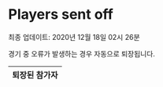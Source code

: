 # Players sent off
최종 업데이트: 2020년 12월 18일 02시 26분


경기 중 오류가 발생하는 경우 자동으로 퇴장됩니다.


| 퇴장된 참가자 |
|:---:|
